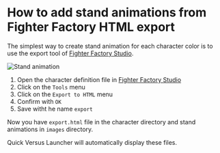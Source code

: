 How to add stand animations from Fighter Factory HTML export
============================================================

The simplest way to create stand animation for each character color is to use the export tool of [Fighter Factory Studio](http://fighterfactory.virtualltek.com/).

![Stand animation](./images/export-html.gif)

1. Open the character definition file in [Fighter Factory Studio](http://fighterfactory.virtualltek.com/)
2. Click on the `Tools` menu
3. Click on the `Export to HTML` menu
4. Confirm with `OK`
5. Save witht he name `export`

Now you have `export.html` file in the character directory and stand animations in `images` directory.

Quick Versus Launcher will automatically display these files.
